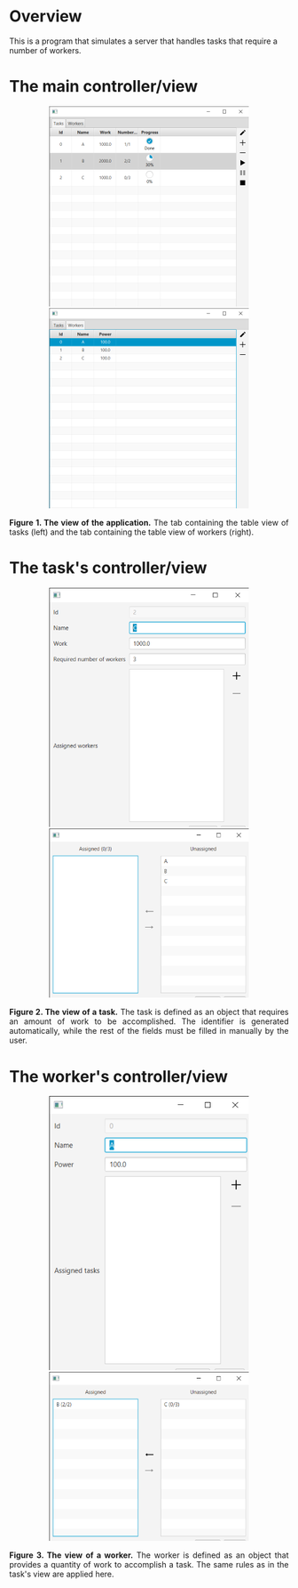 # Overview
This is a program that simulates a server that handles tasks that require a number of workers.

# The main controller/view
<div>
    <div class="row" align="center">
        <img src="src/Main/main_controller_tasks_tab.png" width="360">
        <img src="src/Main/main_controller_workers_tab.png" width="360">
    </div>
    <figcaption>
        <p align="justify">
            <b>Figure 1. The view of the application.</b> The tab containing the table view of tasks (left) and the tab containing the table view of workers (right).
        </p>
    </figcaption>
</div>

# The task's controller/view
<div align="center">
    <div class="row" align="center">
        <img src="src/Task/task_controller.png" width="360">
        <img src="src/Task/worker_assignment_controller.png" width="360">
    </div>
    <figcaption>
        <p align="justify">
            <b>Figure 2. The view of a task.</b> The task is defined as an object that requires an amount of work to be accomplished. The identifier is generated automatically, while the rest of the fields must be filled in manually by the user.
        </p>
    </figcaption>
</div>

# The worker's controller/view
<div align="center">
    <div class="row" align="center">
        <img src="src/Worker/worker_controller.png" width="360">
        <img src="src/Worker/task_assignment_controller.png" width="360">
    </div>
    <figcaption>
        <p align="justify">
            <b>Figure 3. The view of a worker.</b> The worker is defined as an object that provides a quantity of work to accomplish a task. The same rules as in the task's view are applied here.
        </p>
    </figcaption>
</div>
